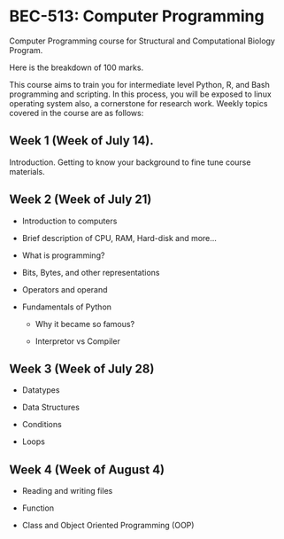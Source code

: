 # BEC-513: Computer Programming
Computer Programming course for Structural and Computational Biology Program. 

Here is the breakdown of 100 marks.


This course aims to train you for intermediate level Python, R, and Bash programming and scripting. In this process, you will be exposed to linux operating system also, a cornerstone for research work. Weekly topics covered in the course are as follows:

## Week 1 (Week of July 14). 

Introduction. Getting to know your background to fine tune course materials.

## Week 2 (Week of July 21)

+ Introduction to computers

- Brief description of CPU, RAM, Hard-disk and more... 

- What is programming?

- Bits, Bytes, and other representations

- Operators and operand

+ Fundamentals of Python

  - Why it became so famous? 

  - Interpretor vs Compiler

 
## Week 3 (Week of July 28)

- Datatypes

- Data Structures

- Conditions

- Loops

## Week 4 (Week of August 4)

- Reading and writing files

- Function

- Class and Object Oriented Programming (OOP)


